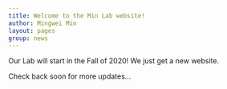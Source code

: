 ```yaml
---
title: Welcome to the Min Lab website!
author: Mingwei Min
layout: pages
group: news
---
```


Our Lab will start in the Fall of 2020! We just get a new website.

Check back soon for more updates...
